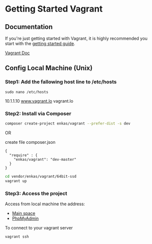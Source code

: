 Getting Started Vagrant
=======================

## Documentation

If you're just getting started with Vagrant, it is highly recommended you start with the [getting started guide](http://docs.vagrantup.com/v2/getting-started/).

[Vagrant Doc](http://www.vagrantup.com)


## Config Local Machine (Unix)


### Step1: Add the fallowing host line to /etc/hosts

``` 
sudo nano /etc/hosts
```

10.1.1.10     www.vagrant.lo vagrant.lo

### Step2: Install via Composer

``` bash
composer create-project enkas/vagrant --prefer-dist -s dev
```

OR

create file composer.json

```
{
  "require" : {
    "enkas/vagrant": "dev-master"
  }
}
```


``` bash
cd vendor/enkas/vagrant/64bit-ssd
vagrant up
```

### Step3: Access the project

Access from local machine the address:

- [Main space](http://www.vagrant.lo)
- [PhpMyAdmin](http://www.vagrant.lo/phpmyadmin)

To connect to your vagrant server

``` bash
vagrant ssh
```